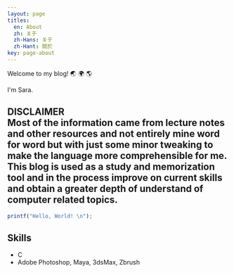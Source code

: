 ```yaml
---
layout: page
titles:
  en: About
  zh: 关于
  zh-Hans: 关于
  zh-Hant: 關於
key: page-about
---
```


Welcome to my blog! :earth_asia: :earth_africa: :earth_americas:

I'm Sara.

**DISCLAIMER**<br>
Most of the information came from lecture notes and other resources and not entirely mine word for word but with just some minor tweaking
to make the language more comprehensible for me. This blog is used as a study and memorization tool and in the process improve on current
skills and obtain a greater depth of understand of computer related topics. 
---

```javascript
printf("Hello, World! \n");
```

## Skills

- C
- Adobe Photoshop, Maya, 3dsMax, Zbrush